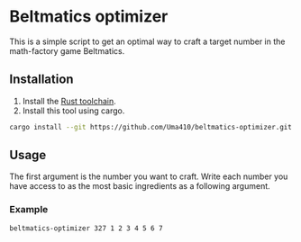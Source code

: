 # Beltmatics optimizer

This is a simple script to get an optimal way to craft a target number in the math-factory game Beltmatics.

## Installation

1. Install the [Rust toolchain](https://www.rust-lang.org/tools/install).
2. Install this tool using cargo.
```bash
cargo install --git https://github.com/Uma410/beltmatics-optimizer.git
```

## Usage

The first argument is the number you want to craft.
Write each number you have access to as the most basic ingredients as a following argument.

### Example
```bash
beltmatics-optimizer 327 1 2 3 4 5 6 7
```

